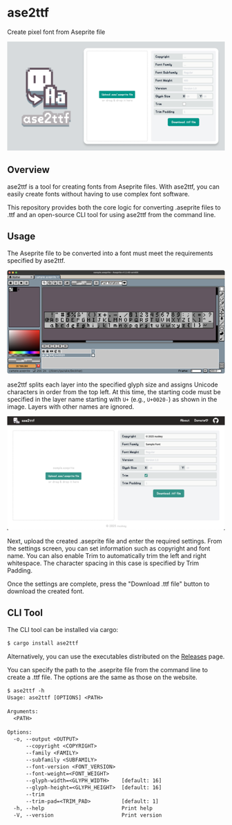 # ase2ttf
Create pixel font from Aseprite file

![header](./docs/Header.png)

## Overview

ase2ttf is a tool for creating fonts from Aseprite files. With ase2ttf, you can easily create fonts without having to use complex font software.

This repository provides both the core logic for converting .aseprite files to .ttf and an open-source CLI tool for using ase2ttf from the command line.

## Usage

The Aseprite file to be converted into a font must meet the requirements specified by ase2ttf.

![img](./docs/img-aseprite-editor.png)

ase2ttf splits each layer into the specified glyph size and assigns Unicode characters in order from the top left. At this time, the starting code must be specified in the layer name starting with `U+` (e.g., `U+0020-`) as shown in the image. Layers with other names are ignored.

![img](./docs/img-ase2ttf-editor.png)

Next, upload the created .aseprite file and enter the required settings. From the settings screen, you can set information such as copyright and font name. You can also enable Trim to automatically trim the left and right whitespace. The character spacing in this case is specified by Trim Padding.

Once the settings are complete, press the "Download .ttf file" button to download the created font.

## CLI Tool

The CLI tool can be installed via cargo:

```bash
$ cargo install ase2ttf
```

Alternatively, you can use the executables distributed on the [Releases](https://github.com/nuskey8/ase2ttf/releases) page.

You can specify the path to the .aseprite file from the command line to create a .ttf file. The options are the same as those on the website.

```text
$ ase2ttf -h
Usage: ase2ttf [OPTIONS] <PATH>

Arguments:
  <PATH>  

Options:
  -o, --output <OUTPUT>              
      --copyright <COPYRIGHT>        
      --family <FAMILY>              
      --subfamily <SUBFAMILY>        
      --font-version <FONT_VERSION>  
      --font-weight=<FONT_WEIGHT>    
      --glyph-width=<GLYPH_WIDTH>    [default: 16]
      --glyph-height=<GLYPH_HEIGHT>  [default: 16]
      --trim                         
      --trim-pad=<TRIM_PAD>          [default: 1]
  -h, --help                         Print help
  -V, --version                      Print version
```

